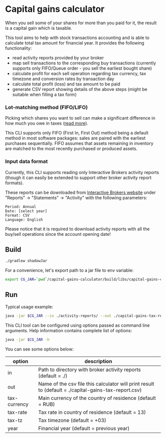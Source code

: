 # Capital gains calculator
When you sell some of your shares for more than you paid for it, the result is a capital gain which is taxable.

This tool aims to help with stock transactions accounting and is able to calculate total tax amount for financial year.
It provides the following functionality:
* read activity reports provided by your broker
* map sell transactions to the corresponding buy transactions (currently supports only FIFO/Queue order - you sell the earliest bought share)
* calculate profit for each sell operation regarding tax currency, tax timezone and conversion rates by transaction day
* calculate total profit (loss) and tax amount to be paid
* generate CSV report showing details of the above steps (might be suitable when filling a tax form)

### Lot-matching method (FIFO/LIFO)
Picking which shares you want to sell can make a significant difference in how much you owe in taxes 
([read more](https://guides.interactivebrokers.com/ibto/ibto.htm#ibto/lotmatchingmethods.htm)).

This CLI supports only FIFO (First In, First Out) method being a default method in most software packages: 
sales are paired with the earliest purchases sequentially.
FIFO assumes that assets remaining in inventory are matched to the most recently purchased or produced assets.

### Input data format
Currently, this CLI supports reading only Interactive Brokers activity reports 
(though it can easily be extended to support other broker activity report formats).  

These reports can be downloaded from [Interactive Brokers website](https://www.interactivebrokers.co.uk/) 
under "Reports" -> "Statements" -> "Activity" with the following parameters:

```
Period: Annual
Date: [select year]
Format: CSV
Language: English
```

Please notice that it is required to download activity reports with all the buy/sell operations since the account opening date!

## Build
```bash
./gradlew shadowJar
```
For a convenience, let's export path to a jar file to env variable:
```bash
export CG_JAR=`pwd`/capital-gains-calculator/build/libs/capital-gains-calculator-0.0.1-SNAPSHOT-all.jar
```

## Run
Typical usage example:
```bash
java -jar $CG_JAR --in ./activity-reports/ --out ./capital-gains-tax-report.csv --tax-currency RUB --tax-rate 13 --tax-tz +03 --year 2020
```

This CLI tool can be configured using options passed as command line arguments.
Help information contains complete list of options:
```bash
java -jar $CG_JAR -h
```

You can see some options below:

| option       | description                                                                                          |
|--------------|------------------------------------------------------------------------------------------------------|
| in           | Path to directory with broker activity reports (default = ./)                                        |
| out          | Name of the csv file this calculator will print result to (default = ./capital-gains-tax-report.csv) |
| tax-currency | Main currency of the country of residence (default = RUB)                                            |
| tax-rate     | Tax rate in country of residence (default = 13)                                                      |
| tax-tz       | Tax timezone (default = +03)                                                                         |
| year         | Financial year (default = previous year)                                                             |

